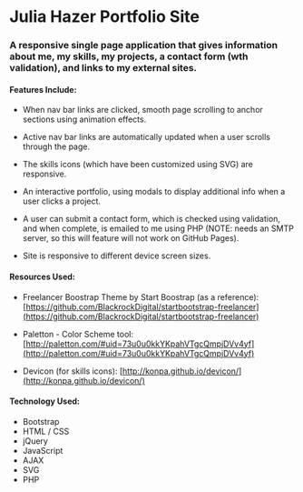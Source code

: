 # Julia Hazer Portfolio Site 

### A responsive single page application that gives information about me, my skills, my projects, a contact form (wth validation), and links to my external sites. 

#### Features Include:
* When nav bar links are clicked, smooth page scrolling to anchor sections using animation effects.

* Active nav bar links are automatically updated when a user scrolls through the page.
* The skills icons (which have been customized using SVG) are responsive.
* An interactive portfolio, using modals to display additional info when a user clicks a project.
* A user can submit a contact form, which is checked using validation, and when complete, is emailed to me using PHP (NOTE: needs an SMTP server, so this will feature will not work on GitHub Pages).
* Site is responsive to different device screen sizes.

#### Resources Used:
* Freelancer Boostrap Theme by Start Boostrap (as a reference): [https://github.com/BlackrockDigital/startbootstrap-freelancer](https://github.com/BlackrockDigital/startbootstrap-freelancer)

* Paletton - Color Scheme tool: [http://paletton.com/#uid=73u0u0kkYKpahVTgcQmpjDVv4yf](http://paletton.com/#uid=73u0u0kkYKpahVTgcQmpjDVv4yf)

* Devicon (for skills icons): [http://konpa.github.io/devicon/](http://konpa.github.io/devicon/)

#### Technology Used:
* Bootstrap 
* HTML / CSS
* jQuery
* JavaScript
* AJAX
* SVG
* PHP
